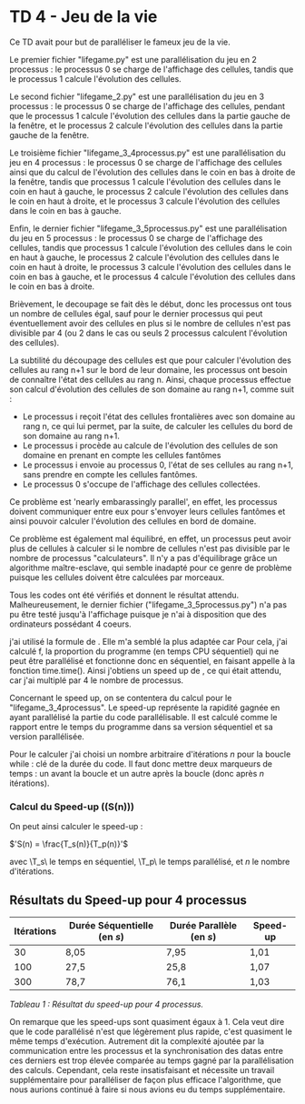 # TD 4 - Jeu de la vie

Ce TD avait pour but de paralléliser le fameux jeu de la vie. 

Le premier fichier "lifegame.py" est une parallélisation du jeu en 2 processus : le processus 0 se charge de l'affichage des cellules, tandis que le processus 1 calcule l'évolution des cellules. 

Le second fichier "lifegame_2.py" est une parallélisation du jeu en 3 processus : le processus 0 se charge de l'affichage des cellules, pendant que le processus 1 calcule l'évolution des cellules dans la partie gauche de la fenêtre, et le processus 2 calcule l'évolution des cellules dans la partie gauche de la fenêtre. 

Le troisième fichier "lifegame_3_4processus.py" est une parallélisation du jeu en 4 processus : le processus 0 se charge de l'affichage des cellules ainsi que du calcul de l'évolution des cellules dans le coin en bas à droite de la fenêtre, tandis que processus 1 calcule l'évolution des cellules dans le coin en haut à gauche, le processus 2 calcule l'évolution des cellules dans le coin en haut à droite, et le processus 3 calcule l'évolution des cellules dans le coin en bas à gauche. 

Enfin, le dernier fichier "lifegame_3_5processus.py" est une parallélisation du jeu en 5 processus : le processus 0 se charge de l'affichage des cellules, tandis que processus 1 calcule l'évolution des cellules dans le coin en haut à gauche, le processus 2 calcule l'évolution des cellules dans le coin en haut à droite, le processus 3 calcule l'évolution des cellules dans le coin en bas à gauche, et le processus 4 calcule l'évolution des cellules dans le coin en bas à droite. 

Brièvement, le decoupage se fait dès le début, donc les processus ont tous un nombre de cellules égal, sauf pour le dernier processus qui peut éventuellement avoir des cellules en plus si le nombre de cellules n'est pas divisible par 4 (ou 2 dans le cas ou seuls 2 processus calculent l'évolution des cellules).

La subtilité du découpage des cellules est que pour calculer l'évolution des cellules au rang n+1 sur le bord de leur domaine, les processus ont besoin de connaître l'état des cellules au rang n. 
Ainsi, chaque processus effectue son calcul d'évolution des cellules de son domaine au rang n+1, comme suit : 
- Le processus i reçoit l'état des cellules frontalières avec son domaine au rang n, ce qui lui permet, par la suite, de calculer les cellules du bord de son domaine au rang n+1. 
- Le processus i procède au calcule de l'évolution des cellules de son domaine en prenant en compte les cellules fantômes
- Le processus i envoie au processus 0, l'état de ses cellules au rang n+1, sans prendre en compte les cellules fantômes.
- Le processus 0 s'occupe de l'affichage des cellules collectées. 

Ce problème est 'nearly embarassingly parallel', en effet, les processus doivent communiquer entre eux pour s'envoyer leurs cellules fantômes et ainsi pouvoir calculer l'évolution des cellules en bord de domaine.

Ce problème est également mal équilibré, en effet, un processus peut avoir plus de cellules à calculer si le nombre de cellules n'est pas divisible par le nombre de processus "calculateurs". Il n'y a pas d'équilibrage grâce un algorithme maître-esclave, qui semble inadapté pour ce genre de problème puisque les cellules doivent être calculées par morceaux. 

Tous les codes ont été vérifiés et donnent le résultat attendu. Malheureusement, le dernier fichier ("lifegame_3_5processus.py") n'a pas pu être testé jusqu'à l'affichage puisque je n'ai à disposition que des ordinateurs possédant 4 coeurs. 

j'ai utilisé la formule de . Elle m'a semblé la plus adaptée car 
Pour cela, j'ai calculé f, la proportion du programme (en temps CPU séquentiel) qui ne peut être parallélisé et fonctionne donc en séquentiel, en faisant appelle à la fonction time.time(). 
Ainsi j'obtiens un speed up de , ce qui était attendu, car j'ai multiplé par 4 le nombre de processus. 

Concernant le speed up, on se contentera du calcul pour le "lifegame_3_4processus".
Le speed-up représente la rapidité gagnée en ayant parallélisé la partie du code parallélisable. Il est calculé comme le rapport entre le temps du programme dans sa version séquentiel et sa version parallélisée. 

Pour le calculer j'ai choisi un nombre arbitraire d'itérations _n_ pour la boucle while : clé de la durée du code. Il faut donc mettre deux marqueurs de temps : un avant la boucle et un autre après la boucle (donc après _n_ itérations).
### Calcul du Speed-up (\(S(n)\))

On peut ainsi calculer le speed-up :

$'S(n) = \frac{T_s(n)}{T_p(n)}'$

avec \T_s\ le temps en séquentiel, \T_p\ le temps parallélisé, et *n* le nombre d'itérations.

## Résultats du Speed-up pour 4 processus

| Itérations | Durée Séquentielle (en *s*) | Durée Parallèle (en *s*) | Speed-up |
|------------|-----------------------------|--------------------------|----------|
| 30         | 8,05                        | 7,95                     | 1,01     |
| 100        | 27,5                        | 25,8                     | 1,07     |
| 300        | 78,7                        | 76,1                     | 1,03     |

*Tableau 1 : Résultat du speed-up pour 4 processus.*

On remarque que les speed-ups sont quasiment égaux à 1. Cela veut dire que le code parallélisé n'est que légèrement plus rapide, c'est quasiment le même temps d'exécution. Autrement dit la complexité ajoutée par la communication entre les processus et la synchronisation des datas entre ces derniers est trop élevée comparée au temps gagné par la parallélisation des calculs. Cependant, cela reste insatisfaisant et nécessite un travail supplémentaire pour paralléliser de façon plus efficace l'algorithme, que nous aurions continué à faire si nous avions eu du temps supplémentaire. 
